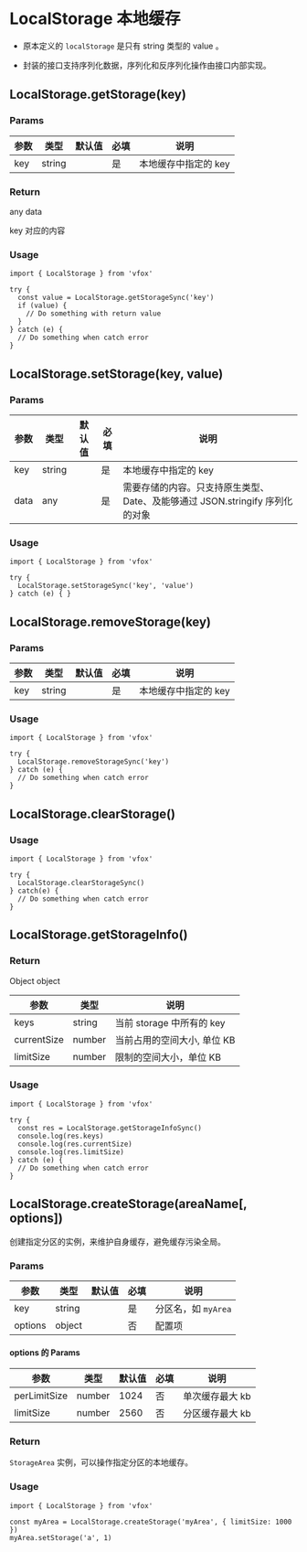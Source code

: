 # LocalStorage 本地缓存

- 原本定义的 `localStorage` 是只有 string 类型的 value 。

- 封装的接口支持序列化数据，序列化和反序列化操作由接口内部实现。

## LocalStorage.getStorage(key)

### Params

| 参数 | 类型   | 默认值 | 必填 | 说明                 |
| ---- | ------ | ------ | ---- | -------------------- |
| key  | string |        | 是   | 本地缓存中指定的 key |

### Return

any data

key 对应的内容

### Usage

```
import { LocalStorage } from 'vfox'

try {
  const value = LocalStorage.getStorageSync('key')
  if (value) {
    // Do something with return value
  }
} catch (e) {
  // Do something when catch error
}
```

## LocalStorage.setStorage(key, value)

### Params

| 参数 | 类型   | 默认值 | 必填 | 说明                                                                         |
| ---- | ------ | ------ | ---- | ---------------------------------------------------------------------------- |
| key  | string |        | 是   | 本地缓存中指定的 key                                                         |
| data | any    |        | 是   | 需要存储的内容。只支持原生类型、Date、及能够通过 JSON.stringify 序列化的对象 |

### Usage

```
import { LocalStorage } from 'vfox'

try {
  LocalStorage.setStorageSync('key', 'value')
} catch (e) { }
```

## LocalStorage.removeStorage(key)

### Params

| 参数 | 类型   | 默认值 | 必填 | 说明                 |
| ---- | ------ | ------ | ---- | -------------------- |
| key  | string |        | 是   | 本地缓存中指定的 key |

### Usage

```
import { LocalStorage } from 'vfox'

try {
  LocalStorage.removeStorageSync('key')
} catch (e) {
  // Do something when catch error
}
```

## LocalStorage.clearStorage()

### Usage

```
import { LocalStorage } from 'vfox'

try {
  LocalStorage.clearStorageSync()
} catch(e) {
  // Do something when catch error
}
```

## LocalStorage.getStorageInfo()

### Return

Object object

| 参数        | 类型   | 说明                        |
| ----------- | ------ | --------------------------- |
| keys        | string | 当前 storage 中所有的 key   |
| currentSize | number | 当前占用的空间大小, 单位 KB |
| limitSize   | number | 限制的空间大小，单位 KB     |

### Usage

```
import { LocalStorage } from 'vfox'

try {
  const res = LocalStorage.getStorageInfoSync()
  console.log(res.keys)
  console.log(res.currentSize)
  console.log(res.limitSize)
} catch (e) {
  // Do something when catch error
}
```

## LocalStorage.createStorage(areaName[, options])

创建指定分区的实例，来维护自身缓存，避免缓存污染全局。

### Params

| 参数    | 类型   | 默认值 | 必填 | 说明                |
| ------- | ------ | ------ | ---- | ------------------- |
| key     | string |        | 是   | 分区名，如 `myArea` |
| options | object |        | 否   | 配置项              |

#### options 的 Params

| 参数         | 类型   | 默认值 | 必填 | 说明            |
| ------------ | ------ | ------ | ---- | --------------- |
| perLimitSize | number | 1024   | 否   | 单次缓存最大 kb |
| limitSize    | number | 2560   | 否   | 分区缓存最大 kb |

### Return

`StorageArea` 实例，可以操作指定分区的本地缓存。

### Usage

```
import { LocalStorage } from 'vfox'

const myArea = LocalStorage.createStorage('myArea', { limitSize: 1000 })
myArea.setStorage('a', 1)
```
